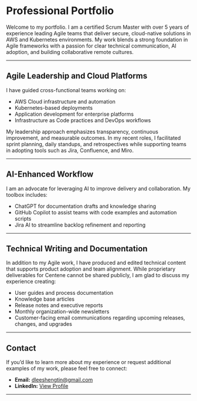 # Professional Portfolio

Welcome to my portfolio. I am a certified Scrum Master with over 5 years of experience leading Agile teams that deliver secure, cloud-native solutions in AWS and Kubernetes environments. My work blends a strong foundation in Agile frameworks with a passion for clear technical communication, AI adoption, and building collaborative remote cultures.

---

## Agile Leadership and Cloud Platforms

I have guided cross-functional teams working on:

- AWS Cloud infrastructure and automation
- Kubernetes-based deployments
- Application development for enterprise platforms
- Infrastructure as Code practices and DevOps workflows

My leadership approach emphasizes transparency, continuous improvement, and measurable outcomes. In my recent roles, I facilitated sprint planning, daily standups, and retrospectives while supporting teams in adopting tools such as Jira, Confluence, and Miro.

---

## AI-Enhanced Workflow

I am an advocate for leveraging AI to improve delivery and collaboration. My toolbox includes:

- ChatGPT for documentation drafts and knowledge sharing
- GitHub Copilot to assist teams with code examples and automation scripts
- Jira AI to streamline backlog refinement and reporting

---

## Technical Writing and Documentation

In addition to my Agile work, I have produced and edited technical content that supports product adoption and team alignment. While proprietary deliverables for Centene cannot be shared publicly, I am glad to discuss my experience creating:

- User guides and process documentation
- Knowledge base articles
- Release notes and executive reports
- Monthly organization-wide newsletters
- Customer-facing email communications regarding upcoming releases, changes, and upgrades

---

## Contact

If you’d like to learn more about my experience or request additional examples of my work, please feel free to connect:

- **Email:** [dleeshengtin@gmail.com](mailto:dleeshengtin@gmail.com)
- **LinkedIn:** [View Profile](https://www.linkedin.com/in/devinaleeshengtin)

---
